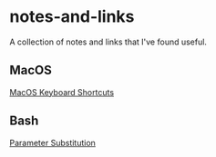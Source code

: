 # notes-and-links
A collection of notes and links that I've found useful.

## MacOS
[MacOS Keyboard Shortcuts](https://www.danrodney.com/mac/)

## Bash
[Parameter Substitution](https://www.tldp.org/LDP/abs/html/parameter-substitution.html)

